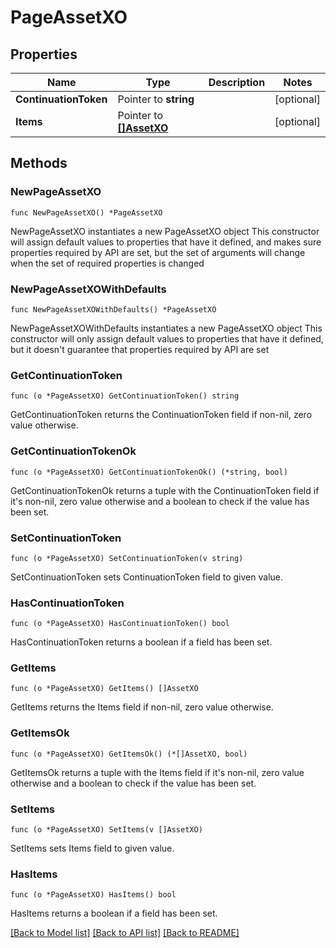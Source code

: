 # PageAssetXO

## Properties

Name | Type | Description | Notes
------------ | ------------- | ------------- | -------------
**ContinuationToken** | Pointer to **string** |  | [optional] 
**Items** | Pointer to [**[]AssetXO**](AssetXO.md) |  | [optional] 

## Methods

### NewPageAssetXO

`func NewPageAssetXO() *PageAssetXO`

NewPageAssetXO instantiates a new PageAssetXO object
This constructor will assign default values to properties that have it defined,
and makes sure properties required by API are set, but the set of arguments
will change when the set of required properties is changed

### NewPageAssetXOWithDefaults

`func NewPageAssetXOWithDefaults() *PageAssetXO`

NewPageAssetXOWithDefaults instantiates a new PageAssetXO object
This constructor will only assign default values to properties that have it defined,
but it doesn't guarantee that properties required by API are set

### GetContinuationToken

`func (o *PageAssetXO) GetContinuationToken() string`

GetContinuationToken returns the ContinuationToken field if non-nil, zero value otherwise.

### GetContinuationTokenOk

`func (o *PageAssetXO) GetContinuationTokenOk() (*string, bool)`

GetContinuationTokenOk returns a tuple with the ContinuationToken field if it's non-nil, zero value otherwise
and a boolean to check if the value has been set.

### SetContinuationToken

`func (o *PageAssetXO) SetContinuationToken(v string)`

SetContinuationToken sets ContinuationToken field to given value.

### HasContinuationToken

`func (o *PageAssetXO) HasContinuationToken() bool`

HasContinuationToken returns a boolean if a field has been set.

### GetItems

`func (o *PageAssetXO) GetItems() []AssetXO`

GetItems returns the Items field if non-nil, zero value otherwise.

### GetItemsOk

`func (o *PageAssetXO) GetItemsOk() (*[]AssetXO, bool)`

GetItemsOk returns a tuple with the Items field if it's non-nil, zero value otherwise
and a boolean to check if the value has been set.

### SetItems

`func (o *PageAssetXO) SetItems(v []AssetXO)`

SetItems sets Items field to given value.

### HasItems

`func (o *PageAssetXO) HasItems() bool`

HasItems returns a boolean if a field has been set.


[[Back to Model list]](../README.md#documentation-for-models) [[Back to API list]](../README.md#documentation-for-api-endpoints) [[Back to README]](../README.md)


